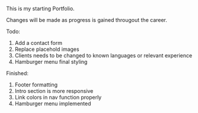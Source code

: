 This is my starting Portfolio.

Changes will be made as progress is gained througout the career.

Todo:

1. Add a contact form
2. Replace placehold images
4. Clients needs to be changed to known languages or relevant experience
5. Hamburger menu final styling

Finished:

1. Footer formatting
2. Intro section is more responsive
3. Link colors in nav function properly
4. Hamburger menu implemented